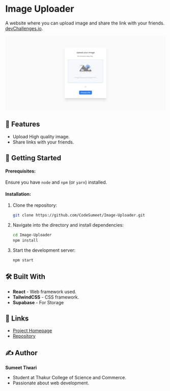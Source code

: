 # Image Uploader

A website where you can upload image and share the link with your friends. [devChallenges.io](https://devChallenges.io).

![Screenshot](./src/assets/Image.png)

## 🌟 Features

- Upload High quality image.
- Share links with your friends.

## 🚀 Getting Started

#### Prerequisites:

Ensure you have `node` and `npm` (or `yarn`) installed.

#### Installation:

1. Clone the repository:

   ```bash
   git clone https://github.com/CodeSumeet/Image-Uploader.git
   ```

2. Navigate into the directory and install dependencies:

   ```bash
   cd Image-Uploader
   npm install
   ```

3. Start the development server:
   ```bash
   npm start
   ```

## 🛠 Built With

- **React** - Web framework used.
- **TailwindCSS** - CSS framework.
- **Supabase** - For Storage

## 🔗 Links

- [Project Homepage](https://image-uploader-hazel.vercel.app/)
- [Repository](https://github.com/CodeSumeet/Image-Uploader)

## ✍️ Author

**Sumeet Tiwari**

- Student at Thakur College of Science and Commerce.
- Passionate about web development.
